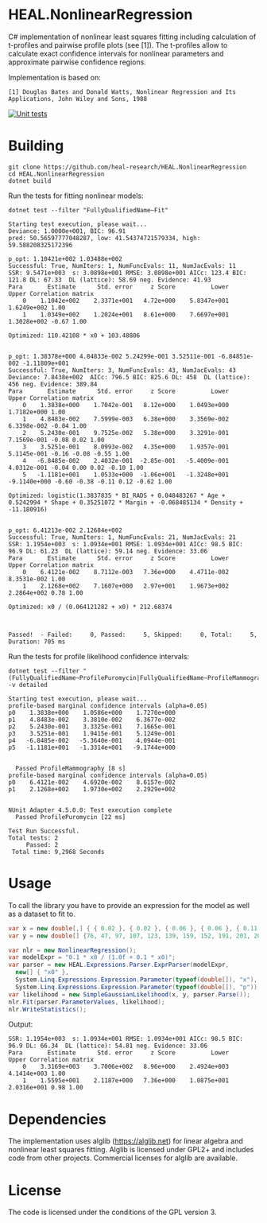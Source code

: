 # HEAL.NonlinearRegression
C# implementation of nonlinear least squares fitting including calculation of t-profiles and pairwise profile plots (see [1]).
The t-profiles allow to calculate exact confidence intervals for nonlinear parameters and approximate pairwise confidence regions.

Implementation is based on:

`[1] Douglas Bates and Donald Watts, Nonlinear Regression and Its Applications, John Wiley and Sons, 1988`


[![Unit tests](https://github.com/heal-research/HEAL.NonlinearRegression/actions/workflows/build_and_test.yml/badge.svg?branch=main)](https://github.com/heal-research/HEAL.NonlinearRegression/actions/workflows/build_and_test.yml)

# Building
```
git clone https://github.com/heal-research/HEAL.NonlinearRegression
cd HEAL.NonlinearRegression
dotnet build
```

Run the tests for fitting nonlinear models:
```
dotnet test --filter "FullyQualifiedName~Fit"
```

```
Starting test execution, please wait...
Deviance: 1.0000e+001, BIC: 96.91
pred: 50.56597777048287, low: 41.54374721579334, high: 59.588208325172396

p_opt: 1.10421e+002 1.03488e+002
Successful: True, NumIters: 1, NumFuncEvals: 11, NumJacEvals: 11
SSR: 9.5471e+003  s: 3.0898e+001 RMSE: 3.0898e+001 AICc: 123.4 BIC: 121.8 DL: 67.33  DL (lattice): 58.69 neg. Evidence: 41.93
Para       Estimate      Std. error     z Score          Lower          Upper Correlation matrix
    0    1.1042e+002    2.3371e+001   4.72e+000    5.8347e+001    1.6249e+002 1.00
    1    1.0349e+002    1.2024e+001   8.61e+000    7.6697e+001    1.3028e+002 -0.67 1.00

Optimized: 110.42108 * x0 + 103.48806


p_opt: 1.38378e+000 4.84833e-002 5.24299e-001 3.52511e-001 -6.84851e-002 -1.11809e+001
Successful: True, NumIters: 3, NumFuncEvals: 43, NumJacEvals: 43
Deviance: 7.8438e+002  AICc: 796.5 BIC: 825.6 DL: 458  DL (lattice): 456 neg. Evidence: 389.84
Para       Estimate      Std. error     z Score          Lower          Upper Correlation matrix
    0    1.3838e+000    1.7042e-001   8.12e+000    1.0493e+000    1.7182e+000 1.00
    1    4.8483e-002    7.5999e-003   6.38e+000    3.3569e-002    6.3398e-002 -0.04 1.00
    2    5.2430e-001    9.7525e-002   5.38e+000    3.3291e-001    7.1569e-001 -0.08 0.02 1.00
    3    3.5251e-001    8.0993e-002   4.35e+000    1.9357e-001    5.1145e-001 -0.16 -0.08 -0.55 1.00
    4   -6.8485e-002    2.4032e-001  -2.85e-001   -5.4009e-001    4.0312e-001 -0.04 0.00 0.02 -0.10 1.00
    5   -1.1181e+001    1.0533e+000  -1.06e+001   -1.3248e+001   -9.1140e+000 -0.60 -0.38 -0.11 0.12 -0.62 1.00

Optimized: logistic(1.3837835 * BI_RADS + 0.048483267 * Age + 0.5242994 * Shape + 0.35251072 * Margin + -0.068485134 * Density + -11.180916)


p_opt: 6.41213e-002 2.12684e+002
Successful: True, NumIters: 1, NumFuncEvals: 21, NumJacEvals: 21
SSR: 1.1954e+003  s: 1.0934e+001 RMSE: 1.0934e+001 AICc: 98.5 BIC: 96.9 DL: 61.23  DL (lattice): 59.14 neg. Evidence: 33.06
Para       Estimate      Std. error     z Score          Lower          Upper Correlation matrix
    0    6.4121e-002    8.7112e-003   7.36e+000    4.4711e-002    8.3531e-002 1.00
    1    2.1268e+002    7.1607e+000   2.97e+001    1.9673e+002    2.2864e+002 0.78 1.00

Optimized: x0 / (0.064121282 + x0) * 212.68374



Passed!  - Failed:     0, Passed:     5, Skipped:     0, Total:     5, Duration: 705 ms
```

Run the tests for profile likelihood confidence intervals:
```
dotnet test --filter "(FullyQualifiedName~ProfilePuromycin|FullyQualifiedName~ProfileMammography)" -v detailed
```

```
Starting test execution, please wait...
profile-based marginal confidence intervals (alpha=0.05)
p0    1.3838e+000    1.0586e+000    1.7270e+000
p1    4.8483e-002    3.3810e-002    6.3677e-002
p2    5.2430e-001    3.3325e-001    7.1665e-001
p3    3.5251e-001    1.9415e-001    5.1249e-001
p4   -6.8485e-002   -5.3640e-001    4.0944e-001
p5   -1.1181e+001   -1.3314e+001   -9.1744e+000


  Passed ProfileMammography [8 s]
profile-based marginal confidence intervals (alpha=0.05)
p0    6.4121e-002    4.6920e-002    8.6157e-002
p1    2.1268e+002    1.9730e+002    2.2929e+002


NUnit Adapter 4.5.0.0: Test execution complete
  Passed ProfilePuromycin [22 ms]

Test Run Successful.
Total tests: 2
     Passed: 2
 Total time: 9,2968 Seconds
```

# Usage
To call the library you have to provide an expression for the model as well as a dataset to fit to.

```csharp
var x = new double[,] { { 0.02 }, { 0.02 }, { 0.06 }, { 0.06 }, { 0.11 }, { 0.11 }, { 0.22 }, { 0.22 }, { 0.56 }, { 0.56 }, { 1.10 }, { 1.10 } };
var y = new double[] {76, 47, 97, 107, 123, 139, 159, 152, 191, 201, 207, 200 };

var nlr = new NonlinearRegression();
var modelExpr = "0.1 * x0 / (1.0f + 0.1 * x0)";
var parser = new HEAL.Expressions.Parser.ExprParser(modelExpr, 
  new[] { "x0" },
  System.Linq.Expressions.Expression.Parameter(typeof(double[]), "x"), 
  System.Linq.Expressions.Expression.Parameter(typeof(double[]), "p"));
var likelihood = new SimpleGaussianLikelihood(x, y, parser.Parse());
nlr.Fit(parser.ParameterValues, likelihood);
nlr.WriteStatistics();
```

Output:
```
SSR: 1.1954e+003  s: 1.0934e+001 RMSE: 1.0934e+001 AICc: 98.5 BIC: 96.9 DL: 66.34  DL (lattice): 54.81 neg. Evidence: 33.06
Para       Estimate      Std. error     z Score          Lower          Upper Correlation matrix
    0    3.3169e+003    3.7006e+002   8.96e+000    2.4924e+003    4.1414e+003 1.00
    1    1.5595e+001    2.1187e+000   7.36e+000    1.0875e+001    2.0316e+001 0.98 1.00
```

# Dependencies
The implementation uses alglib (https://alglib.net) for linear algebra and nonlinear least squares fitting. 
Alglib is licensed under GPL2+ and includes code from other projects. Commercial licenses for alglib are available.

# License
The code is licensed under the conditions of the GPL version 3.
